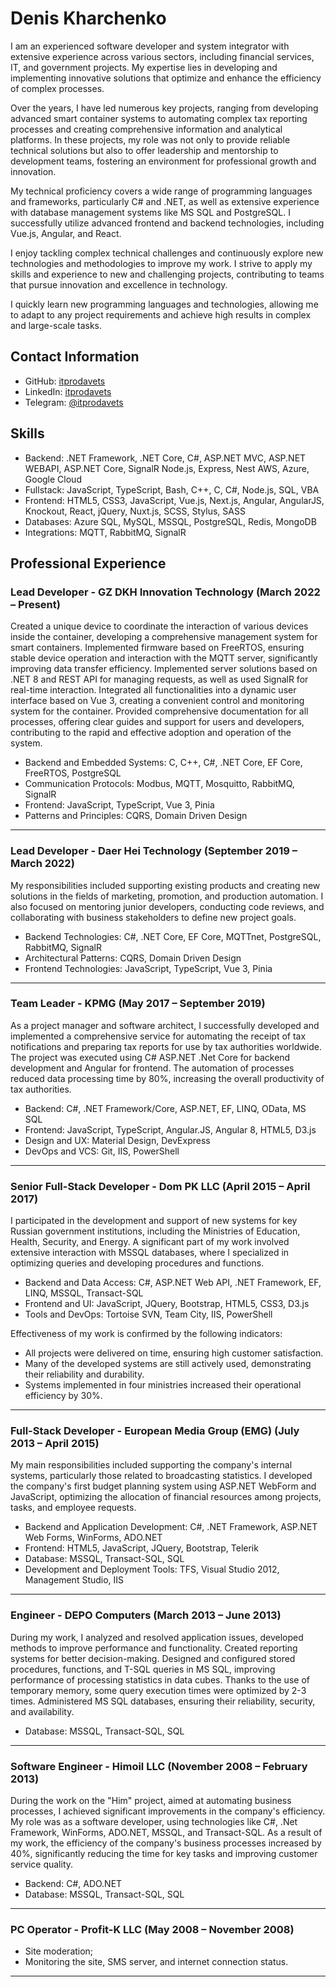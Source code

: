 # Denis Kharchenko

I am an experienced software developer and system integrator with extensive experience across various sectors, including financial services, IT, and government projects. My expertise lies in developing and implementing innovative solutions that optimize and enhance the efficiency of complex processes.

Over the years, I have led numerous key projects, ranging from developing advanced smart container systems to automating complex tax reporting processes and creating comprehensive information and analytical platforms. In these projects, my role was not only to provide reliable technical solutions but also to offer leadership and mentorship to development teams, fostering an environment for professional growth and innovation.

My technical proficiency covers a wide range of programming languages and frameworks, particularly C# and .NET, as well as extensive experience with database management systems like MS SQL and PostgreSQL. I successfully utilize advanced frontend and backend technologies, including Vue.js, Angular, and React.

I enjoy tackling complex technical challenges and continuously explore new technologies and methodologies to improve my work. I strive to apply my skills and experience to new and challenging projects, contributing to teams that pursue innovation and excellence in technology.

I quickly learn new programming languages and technologies, allowing me to adapt to any project requirements and achieve high results in complex and large-scale tasks.

## Contact Information

- GitHub: [itprodavets](https://github.com/itprodavets)
- LinkedIn: [itprodavets](https://www.linkedin.com/in/itprodavets/)
- Telegram: [@itprodavets](https://t.me/itprodavets)

## Skills

  * Backend: .NET Framework, .NET Core, C#, ASP.NET MVC, ASP.NET WEBAPI, ASP.NET Core, SignalR Node.js, Express, Nest AWS, Azure, Google Cloud
  * Fullstack: JavaScript, TypeScript, Bash, C++, C, C#, Node.js, SQL, VBA
  * Frontend: HTML5, CSS3, JavaScript, Vue.js, Next.js, Angular, AngularJS, Knockout, React, jQuery, Nuxt.js, SCSS, Stylus, SASS
  * Databases: Azure SQL, MySQL, MSSQL, PostgreSQL, Redis, MongoDB
  * Integrations: MQTT, RabbitMQ, SignalR

## Professional Experience

### Lead Developer - GZ DKH Innovation Technology (March 2022 – Present)

Created a unique device to coordinate the interaction of various devices inside the container, developing a comprehensive management system for smart containers. Implemented firmware based on FreeRTOS, ensuring stable device operation and interaction with the MQTT server, significantly improving data transfer efficiency. Implemented server solutions based on .NET 8 and REST API for managing requests, as well as used SignalR for real-time interaction. Integrated all functionalities into a dynamic user interface based on Vue 3, creating a convenient control and monitoring system for the container. Provided comprehensive documentation for all processes, offering clear guides and support for users and developers, contributing to the rapid and effective adoption and operation of the system.

  * Backend and Embedded Systems: C, C++, C#, .NET Core, EF Core, FreeRTOS, PostgreSQL
  * Communication Protocols: Modbus, MQTT, Mosquitto, RabbitMQ, SignalR
  * Frontend: JavaScript, TypeScript, Vue 3, Pinia
  * Patterns and Principles: CQRS, Domain Driven Design

* * *

### Lead Developer - Daer Hei Technology (September 2019 – March 2022)

My responsibilities included supporting existing products and creating new solutions in the fields of marketing, promotion, and production automation. I also focused on mentoring junior developers, conducting code reviews, and collaborating with business stakeholders to define new project goals.

  * Backend Technologies: C#, .NET Core, EF Core, MQTTnet, PostgreSQL, RabbitMQ, SignalR
  * Architectural Patterns: CQRS, Domain Driven Design
  * Frontend Technologies: JavaScript, TypeScript, Vue 3, Pinia

* * *

### Team Leader - KPMG (May 2017 – September 2019)

As a project manager and software architect, I successfully developed and implemented a comprehensive service for automating the receipt of tax notifications and preparing tax reports for use by tax authorities worldwide. The project was executed using C# ASP.NET .Net Core for backend development and Angular for frontend. The automation of processes reduced data processing time by 80%, increasing the overall productivity of tax authorities.

  * Backend: C#, .NET Framework/Core, ASP.NET, EF, LINQ, OData, MS SQL
  * Frontend: JavaScript, TypeScript, Angular.JS, Angular 8, HTML5, D3.js
  * Design and UX: Material Design, DevExpress
  * DevOps and VCS: Git, IIS, PowerShell

* * *

### Senior Full-Stack Developer - Dom PK LLC (April 2015 – April 2017)

I participated in the development and support of new systems for key Russian government institutions, including the Ministries of Education, Health, Security, and Energy. A significant part of my work involved extensive interaction with MSSQL databases, where I specialized in optimizing queries and developing procedures and functions.

  * Backend and Data Access: C#, ASP.NET Web API, .NET Framework, EF, LINQ, MSSQL, Transact-SQL
  * Frontend and UI: JavaScript, JQuery, Bootstrap, HTML5, CSS3, D3.js
  * Tools and DevOps: Tortoise SVN, Team City, IIS, PowerShell

Effectiveness of my work is confirmed by the following indicators:

  * All projects were delivered on time, ensuring high customer satisfaction.
  * Many of the developed systems are still actively used, demonstrating their reliability and durability.
  * Systems implemented in four ministries increased their operational efficiency by 30%.

* * *

### Full-Stack Developer - European Media Group (EMG) (July 2013 – April 2015)

My main responsibilities included supporting the company's internal systems, particularly those related to broadcasting statistics. I developed the company's first budget planning system using ASP.NET WebForm and JavaScript, optimizing the allocation of financial resources among projects, tasks, and employee requests.

  * Backend and Application Development: C#, .NET Framework, ASP.NET Web Forms, WinForms, ADO.NET
  * Frontend: HTML5, JavaScript, JQuery, Bootstrap, Telerik
  * Database: MSSQL, Transact-SQL, SQL
  * Development and Deployment Tools: TFS, Visual Studio 2012, Management Studio, IIS

* * *

### Engineer - DEPO Computers (March 2013 – June 2013)

During my work, I analyzed and resolved application issues, developed methods to improve performance and functionality. Created reporting systems for better decision-making. Designed and configured stored procedures, functions, and T-SQL queries in MS SQL, improving performance of processing statistics in data cubes. Thanks to the use of temporary memory, some query execution times were optimized by 2-3 times. Administered MS SQL databases, ensuring their reliability, security, and availability.

  * Database: MSSQL, Transact-SQL, SQL

* * *

### Software Engineer - Himoil LLC (November 2008 – February 2013)

During the work on the "Him" project, aimed at automating business processes, I achieved significant improvements in the company's efficiency. My role was as a software developer, using technologies like C#, .Net Framework, WinForms, ADO.NET, MSSQL, and Transact-SQL. As a result of my work, the efficiency of the company's business processes increased by 40%, significantly reducing the time for key tasks and improving customer service quality.

  * Backend: C#, ADO.NET
  * Database: MSSQL, Transact-SQL, SQL

* * *

### PC Operator - Profit-K LLC (May 2008 – November 2008)

  * Site moderation;
  * Monitoring the site, SMS server, and internet connection status.

* * *
